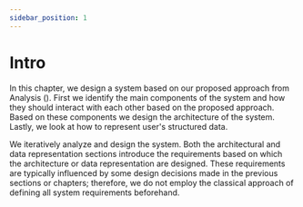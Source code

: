 ```yaml
---
sidebar_position: 1
---
```


# Intro

In this chapter, we design a system based on our proposed approach from
Analysis (). First we identify the main components of the system and how
they should interact with each other based on the proposed approach.
Based on these components we design the architecture of the system.
Lastly, we look at how to represent user's structured data.

We iteratively analyze and design the system. Both the architectural and
data representation sections introduce the requirements based on which
the architecture or data representation are designed. These requirements
are typically influenced by some design decisions made in the previous
sections or chapters; therefore, we do not employ the classical approach
of defining all system requirements beforehand.
